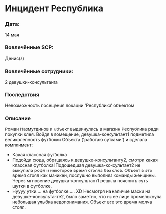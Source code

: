 # Инцидент Республика

### Дата: 
14 мая
### Вовлечённые SCP: 
Денис(з)
### Вовлечённые сотрудники: 
2 девушки-консультанта
### Последствия
Невозможность посещения локации 'Республика' объектом
### Описание
Роман Назмутдинов и Объект выдвинулись в магазин Республика ради покупки клея. Войдя в помещение, девушка-консультант1 подметила великолепность футболки Объекта ('работаю сутками') и сделала комплимент:
- Какая классная футболка
- Подойди сюда, обращаясь к девушке-консультанту2, смотри какая классная футболка!
Подошедшая девушка-консультант2 не выкупила рофл и некоторое время стояла без слов. Объект в это время стоял как маникен, послушно выполнял команды женщины. 
Через мгновение девушка-консультант1 решила пояснить суть шутки в футболке.
- Нуууу утки.... на футболке..... XD
Несмотря на наличие маски на девушке-консультанте2, было заметно, что на ее лице промелькнула небольшая улыбка недопонимания.
Объект все это время молча стоял.